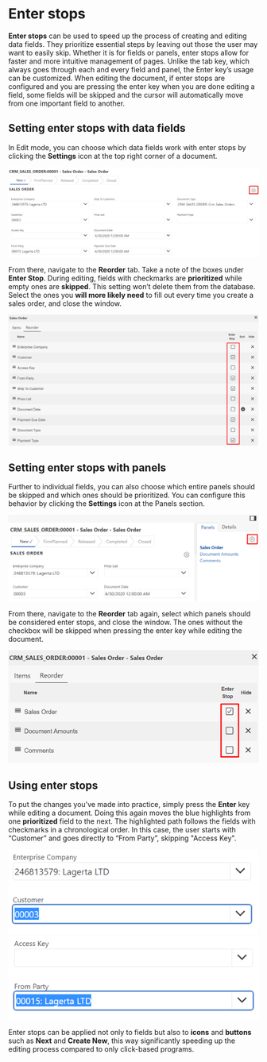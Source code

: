 # Enter stops
<b>Enter stops</b> can be used to speed up the process of creating and editing data fields. 
They prioritize essential steps by leaving out those the user may want to easily skip. 
Whether it is for fields or panels, enter stops allow for faster and more intuitive management of pages. Unlike the tab key, which always goes through each and every field and panel, the Enter key’s usage can be customized. 
When editing the document, if enter stops are configured and you are pressing the enter key when you are done editing a field, some fields will be skipped and the cursor will automatically move from one important field to another. 

## Setting enter stops with data fields
In Edit mode, you can choose which data fields work with enter stops by clicking the <b>Settings</b> icon at the top right corner of a document.

![Document settings](pictures/document-settings.png) 
 
From there, navigate to the <b>Reorder</b> tab. Take a note of the boxes under <b>Enter Stop</b>. 
During editing, fields with checkmarks are <b>prioritized</b> while empty ones are <b>skipped</b>. 
This setting won’t delete them from the database. Select the ones you <b>will more likely need</b> to fill out every time you create a sales order, and close the window. 

![Fields reorder](pictures/fields-reorder.png) 

## Setting enter stops with panels
Further to individual fields, you can also choose which entire panels should be skipped and which ones should be prioritized. 
You can configure this behavior by clicking the <b>Settings</b> icon at the Panels section.

![Panels Settings](pictures/panels-settings.png) 
 
From there, navigate to the <b>Reorder</b> tab again, select which panels should be considered enter stops, and close the window. 
The ones without the checkbox will be skipped when pressing the enter key while editing the document.

![Panels reorder](pictures/panels-reorder.png) 

## Using enter stops 
To put the changes you’ve made into practice, simply press the <b>Enter</b> key while editing a document. 
Doing this again moves the blue highlights from one <b>prioritized</b> field to the next. 
The highlighted path follows the fields with checkmarks in a chronological order.
In this case, the user starts with “Customer” and goes directly to “From Party”, skipping "Access Key".

![Enter stops usage 1](pictures/enterstops-usage-1.png) ![Enter stops usage 2](pictures/enterstops-usage-2.png) 

Enter stops can be applied not only to fields but also to <b>icons</b> and <b>buttons</b> such as <b>Next</b> and <b>Create New</b>, this way significantly speeding up the editing process compared to only click-based programs.
